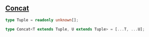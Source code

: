 ## [Concat](https://github.com/type-challenges/type-challenges/blob/main/questions/00533-easy-concat/README.md)

<!-- notecardId: 1739477936022 -->

```ts
type Tuple = readonly unknown[];

type Concat<T extends Tuple, U extends Tuple> = [...T, ...U];
```

